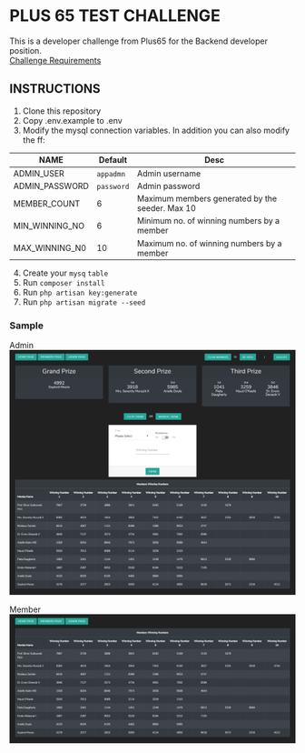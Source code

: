 # PLUS 65 TEST CHALLENGE

This is a developer challenge from Plus65 for the Backend developer position.  
[Challenge Requirements](https://drive.google.com/open?id=0ByoKs7KHMtLyeEdrcG5yMnRjUWg5eTlLMUdPbWl0SWxUMVFZ)

## INSTRUCTIONS

1. Clone this repository
2. Copy .env.example to .env
3. Modify the mysql connection variables. In addition you can also modify the ff:

| NAME | Default | Desc |
| ---- | ---- | --- |
| ADMIN_USER | `appadmn` | Admin username
| ADMIN_PASSWORD | `password` | Admin password
| MEMBER_COUNT | 6 | Maximum members generated by the seeder. Max 10
| MIN_WINNING_NO | 6 | Minimum no. of winning numbers by a member
| MAX_WINNING_N0 | 10 | Maximum no. of winning numbers by a member

4. Create your `mysq` `table`
5. Run `composer install`
6. Run `php artisan key:generate`
5. Run `php artisan migrate --seed`

### Sample

Admin  
![Admin](screens/admin.png)  

Member  
![Member](screens/member.png)  
